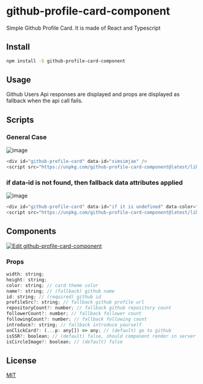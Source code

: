 # github-profile-card-component

Simple Github Profile Card. It is made of React and Typescript

## Install

```bash
npm install -S github-profile-card-component
```

## Usage

Github Users Api responses are displayed and props are displayed as fallback when the api call fails.

## Scripts

### General Case

![image](https://user-images.githubusercontent.com/29771088/91936270-7f65aa80-ed2a-11ea-8f12-a33a066b0359.png)

```js
<div id="github-profile-card" data-id="simsimjae" />
<script src="https://unpkg.com/github-profile-card-component@latest/lib/scripts/index.js"></script>
```

### if data-id is not found, then fallback data attributes applied

![image](https://user-images.githubusercontent.com/29771088/91940508-82649900-ed32-11ea-902b-21730e70075b.png)

```js
<div id="github-profile-card" data-id="if it is undefined" data-color="blue" data-profile-src="https://placehold.it/50x50" data-name="nickname" data-introduce="introduce yourself" data-repository-count="111" data-following-count="222" data-follower-count="333" />
<script src="https://unpkg.com/github-profile-card-component@latest/lib/scripts/index.js"></script>
```

## Components

[![Edit github-profile-card-component](https://codesandbox.io/static/img/play-codesandbox.svg)](https://codesandbox.io/s/github-profile-card-component-12ybr?fontsize=14&hidenavigation=1&theme=dark)

### Props

```js
width: string;
height: string;
color: string; // card theme color
name?: string; // (fallback) github name
id: string; // (required) github id
profileSrc?: string; // fallback github profile url
repositoryCount?: number; // fallback github repository count
followerCount?: number; // fallback follower count
followingCount?: number; // fallback following count
introduce?: string; // fallback introduce yourself
onClickCard?: (...p: any[]) => any; // (default) go to github
isSSR?: boolean; // (default) false, should component render in server
isCircleImage?: boolean; // (default) false
```

## License

[MIT](http://vjpr.mit-license.org)
